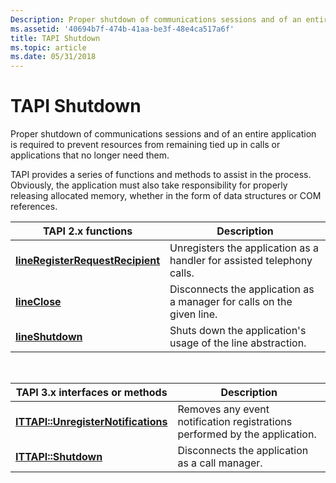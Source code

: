 ```yaml
---
Description: Proper shutdown of communications sessions and of an entire application is required to prevent resources from remaining tied up in calls or applications that no longer need them.
ms.assetid: '40694b7f-474b-41aa-be3f-48e4ca517a6f'
title: TAPI Shutdown
ms.topic: article
ms.date: 05/31/2018
---
```


# TAPI Shutdown

Proper shutdown of communications sessions and of an entire application is required to prevent resources from remaining tied up in calls or applications that no longer need them.

TAPI provides a series of functions and methods to assist in the process. Obviously, the application must also take responsibility for properly releasing allocated memory, whether in the form of data structures or COM references.



| TAPI 2.x functions                                                            | Description                                                            |
|-------------------------------------------------------------------------------|------------------------------------------------------------------------|
| [**lineRegisterRequestRecipient**](https://msdn.microsoft.com/library/ms736043(v=VS.85).aspx) | Unregisters the application as a handler for assisted telephony calls. |
| [**lineClose**](https://msdn.microsoft.com/library/ms735573(v=VS.85).aspx)                                       | Disconnects the application as a manager for calls on the given line.  |
| [**lineShutdown**](https://msdn.microsoft.com/library/ms736117(v=VS.85).aspx)                                 | Shuts down the application's usage of the line abstraction.            |



 



| TAPI 3.x interfaces or methods                                            | Description                                                                |
|---------------------------------------------------------------------------|----------------------------------------------------------------------------|
| [**ITTAPI::UnregisterNotifications**](/windows/desktop/api/tapi3if/nf-tapi3if-ittapi-unregisternotifications) | Removes any event notification registrations performed by the application. |
| [**ITTAPI::Shutdown**](/windows/desktop/api/tapi3if/nf-tapi3if-ittapi-shutdown)                               | Disconnects the application as a call manager.                             |



 

 

 



